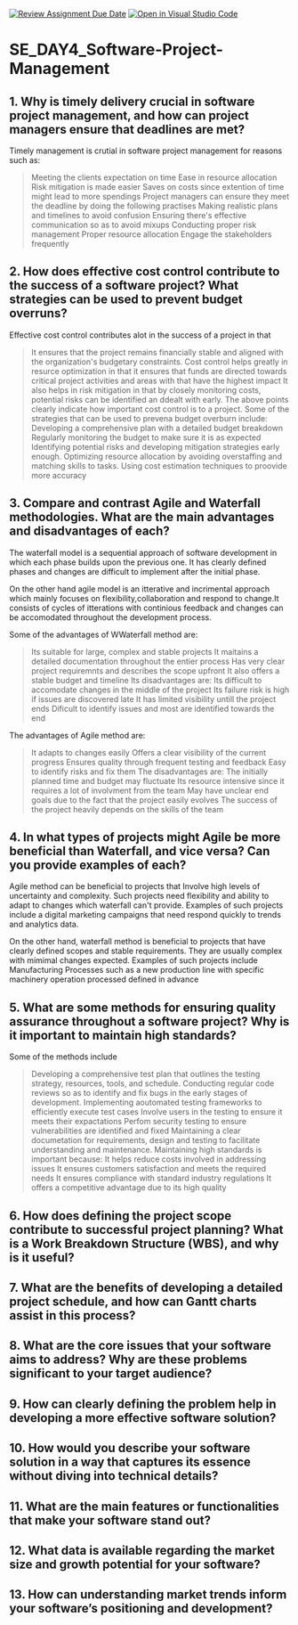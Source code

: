 [![Review Assignment Due Date](https://classroom.github.com/assets/deadline-readme-button-22041afd0340ce965d47ae6ef1cefeee28c7c493a6346c4f15d667ab976d596c.svg)](https://classroom.github.com/a/9pw6JKcu)
[![Open in Visual Studio Code](https://classroom.github.com/assets/open-in-vscode-2e0aaae1b6195c2367325f4f02e2d04e9abb55f0b24a779b69b11b9e10269abc.svg)](https://classroom.github.com/online_ide?assignment_repo_id=18415755&assignment_repo_type=AssignmentRepo)
# SE_DAY4_Software-Project-Management
## 1. Why is timely delivery crucial in software project management, and how can project managers ensure that deadlines are met?
  Timely management is crutial in software project management for reasons such as:
  > Meeting the clients expectation on time
  > Ease in resource allocation
  > Risk mitigation is made easier
  > Saves on costs since extention of time might lead to more spendings
  Project managers can ensure they meet the deadline by doing the following 
  practises
  > Making realistic plans and timelines to avoid confusion
  > Ensuring there's effective communication so as to avoid mixups
  > Conducting proper risk management
  > Proper resource allocation
  > Engage the stakeholders frequently  
## 2. How does effective cost control contribute to the success of a software project? What strategies can be used to prevent budget overruns?
  Effective cost control contributes alot in the success of a project in that
  > It ensures that the project remains financially stable and aligned with      the organization's budgetary constraints.
  > Cost control helps greatly in resurce optimization in that it ensures        that funds are directed towards critical project activities and areas        with that have the highest impact
  > It also helps in risk mitigation in that by closely monitoring costs, potential risks can be identified an ddealt with early.
  The above points clearly indicate how important cost control is to a project. Some of the strategies that can be used to prevena budget overburn include:
> Developing a comprehensive plan with a detailed budget breakdown
> Regularly monitoring the budget to make sure it is as expected
> Identifying potential risks and developing mitigation strategies early enough.
> Optimizing resource allocation by avoiding overstaffing and matching skills to tasks.
> Using cost estimation techniques to proovide more accuracy 
## 3. Compare and contrast Agile and Waterfall methodologies. What are the main advantages and disadvantages of each?
  The waterfall model is a sequential approach of software development in which each phase builds upon the
previous one. It has clearly defined phases and changes are difficult to implement after the initial phase.

On the other hand agile model is an itterative and incrimental approach which mainly focuses on
flexibility,collaboration and respond to change.It consists of cycles of itterations with continious feedback and changes can be accomodated throughout the development process.

Some of the advantages of WWaterfall method are:
> Its suitable for large, complex and stable projects
> It maitains a detailed documentation throughout the entier process
> Has very clear project requiremnts and describes the scope upfront
> It also offers a stable budget and timeline
Its disadvantages are:
> Its difficult to accomodate changes in the middle of the project
> Its failure risk is high if issues are discovered late
> It has limited visibility untill the project ends
> Dificult to identify issues and most are identified towards the end

The advantages of Agile method are:
> It adapts to changes easily
> Offers a clear visibility of the current progress
> Ensures quality through frequent testing and feedback
> Easy to identify risks and fix them
The disadvantages are:
> The initially planned time and budget may fluctuate
> Its resource intensive since it requires a lot of involvment from the team
> May have unclear end goals due to the fact that the project easily evolves
> The success of the project heavily depends on the skills of the team

## 4. In what types of projects might Agile be more beneficial than Waterfall, and vice versa? Can you provide examples of each?
Agile method can be beneficial to projects that Involve high levels of uncertainty and complexity. Such projects need flexibility and ability to adapt to changes which waterfall can't provide.
Examples of such projects include a digital marketing campaigns that need respond quickly to trends and analytics data.

On the other hand, waterfall method is beneficial to projects that have clearly defined scopes and stable requirements. They are usually complex with mimimal changes expected. Examples of such projects include Manufacturing Processes such as a new production line with specific machinery operation processed defined in advance

## 5. What are some methods for ensuring quality assurance throughout a software project? Why is it important to maintain high standards?
Some of the methods include
> Developing a comprehensive test plan that outlines the testing strategy, resources, tools, and schedule.
> Conducting regular code reviews so as to identify and fix bugs in the early stages of development.
> Implementing aoutomated testing frameworks to efficiently execute test cases
> Involve users in the testing to ensure it meets their expactations
> Perfom security testing to ensure vulnerabilities are identified and fixed
> Maintaining a clear documetation for requirements, design and testing to  facilitate understanding and maintenance.
Maintaining high standards is important because:
> It helps reduce costs involved in addressing issues
> It ensures customers satisfaction and meets the required needs
>  It ensures compliance with standard industry regulations
> It offers a competitive advantage due to its high quality
## 6. How does defining the project scope contribute to successful project planning? What is a Work Breakdown Structure (WBS), and why is it useful?
## 7. What are the benefits of developing a detailed project schedule, and how can Gantt charts assist in this process?
## 8. What are the core issues that your software aims to address? Why are these problems significant to your target audience?
## 9. How can clearly defining the problem help in developing a more effective software solution?
## 10. How would you describe your software solution in a way that captures its essence without diving into technical details?
## 11. What are the main features or functionalities that make your software stand out?
## 12. What data is available regarding the market size and growth potential for your software?
## 13. How can understanding market trends inform your software’s positioning and development?
